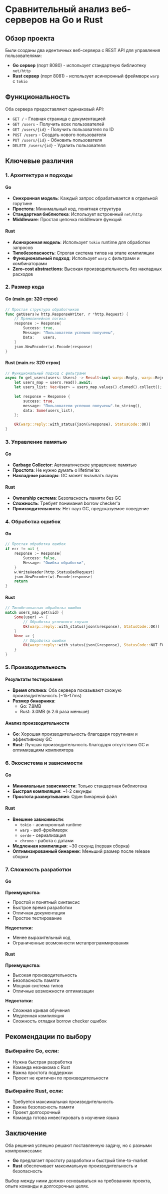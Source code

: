 # Сравнительный анализ веб-серверов на Go и Rust

## Обзор проекта

Были созданы два идентичных веб-сервера с REST API для управления пользователями:
- **Go сервер** (порт 8080) - использует стандартную библиотеку `net/http`
- **Rust сервер** (порт 8081) - использует асинхронный фреймворк `warp` с `tokio`

## Функциональность

Оба сервера предоставляют одинаковый API:
- `GET /` - Главная страница с документацией
- `GET /users` - Получить всех пользователей
- `GET /users/{id}` - Получить пользователя по ID
- `POST /users` - Создать нового пользователя
- `PUT /users/{id}` - Обновить пользователя
- `DELETE /users/{id}` - Удалить пользователя

## Ключевые различия

### 1. Архитектура и подходы

#### Go
- **Синхронная модель**: Каждый запрос обрабатывается в отдельной горутине
- **Простота**: Минимальный код, понятная структура
- **Стандартная библиотека**: Использует встроенный `net/http`
- **Middleware**: Простая цепочка middleware функций

#### Rust
- **Асинхронная модель**: Использует `tokio` runtime для обработки запросов
- **Типобезопасность**: Строгая система типов на этапе компиляции
- **Функциональный подход**: Использует `warp` с фильтрами и комбинаторами
- **Zero-cost abstractions**: Высокая производительность без накладных расходов

### 2. Размер кода

#### Go (main.go: 320 строк)
```go
// Простая структура обработчиков
func getUsers(w http.ResponseWriter, r *http.Request) {
    // Прямолинейная логика
    response := Response{
        Success: true,
        Message: "Пользователи успешно получены",
        Data:    users,
    }
    json.NewEncoder(w).Encode(response)
}
```

#### Rust (main.rs: 320 строк)
```rust
// Функциональный подход с фильтрами
async fn get_users(users: Users) -> Result<impl warp::Reply, warp::Rejection> {
    let users_map = users.read().await;
    let users_list: Vec<User> = users_map.values().cloned().collect();
    
    let response = Response {
        success: true,
        message: "Пользователи успешно получены".to_string(),
        data: Some(users_list),
    };
    
    Ok(warp::reply::with_status(json(&response), StatusCode::OK))
}
```

### 3. Управление памятью

#### Go
- **Garbage Collector**: Автоматическое управление памятью
- **Простота**: Не нужно думать о lifetime'ах
- **Накладные расходы**: GC может вызывать паузы

#### Rust
- **Ownership система**: Безопасность памяти без GC
- **Сложность**: Требует понимания borrow checker'а
- **Производительность**: Нет пауз GC, предсказуемое поведение

### 4. Обработка ошибок

#### Go
```go
// Простая обработка ошибок
if err != nil {
    response := Response{
        Success: false,
        Message: "Ошибка обработки",
    }
    w.WriteHeader(http.StatusBadRequest)
    json.NewEncoder(w).Encode(response)
    return
}
```

#### Rust
```rust
// Типобезопасная обработка ошибок
match users_map.get(&id) {
    Some(user) => {
        // Обработка успешного случая
        Ok(warp::reply::with_status(json(&response), StatusCode::OK))
    }
    None => {
        // Обработка ошибки
        Ok(warp::reply::with_status(json(&response), StatusCode::NOT_FOUND))
    }
}
```

### 5. Производительность

#### Результаты тестирования
- **Время отклика**: Оба сервера показывают схожую производительность (~15-17ms)
- **Размер бинарника**: 
  - Go: 7.8MB
  - Rust: 3.0MB (в 2.6 раза меньше)

#### Анализ производительности
- **Go**: Хорошая производительность благодаря горутинам и эффективному GC
- **Rust**: Лучшая производительность благодаря отсутствию GC и оптимизациям компилятора

### 6. Экосистема и зависимости

#### Go
- **Минимальные зависимости**: Только стандартная библиотека
- **Быстрая компиляция**: ~1-2 секунды
- **Простота развертывания**: Один бинарный файл

#### Rust
- **Внешние зависимости**: 
  - `tokio` - асинхронный runtime
  - `warp` - веб-фреймворк
  - `serde` - сериализация
  - `chrono` - работа с датами
- **Медленная компиляция**: ~30 секунд (первая сборка)
- **Оптимизированный бинарник**: Меньший размер после release сборки

### 7. Сложность разработки

#### Go
**Преимущества:**
- Простой и понятный синтаксис
- Быстрое время разработки
- Отличная документация
- Простое тестирование

**Недостатки:**
- Менее выразительный код
- Ограниченные возможности метапрограммирования

#### Rust
**Преимущества:**
- Высокая производительность
- Безопасность памяти
- Мощная система типов
- Отличные возможности оптимизации

**Недостатки:**
- Сложная кривая обучения
- Медленная компиляция
- Сложность отладки borrow checker ошибок

## Рекомендации по выбору

### Выбирайте Go, если:
- Нужна быстрая разработка
- Команда незнакома с Rust
- Важна простота поддержки
- Проект не критичен по производительности

### Выбирайте Rust, если:
- Требуется максимальная производительность
- Важна безопасность памяти
- Проект долгосрочный
- Команда готова инвестировать в изучение языка

## Заключение

Оба решения успешно решают поставленную задачу, но с разными компромиссами:

- **Go** предлагает простоту разработки и быстрый time-to-market
- **Rust** обеспечивает максимальную производительность и безопасность

Выбор между ними должен основываться на требованиях проекта, опыте команды и долгосрочных целях.
